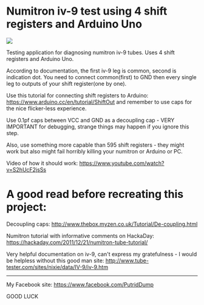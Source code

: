 # Numitron iv-9 test using 4 shift registers and Arduino Uno


![](Photos/2019-09-07%2015.35.32.jpg)

Testing application for diagnosing numitron iv-9 tubes. Uses 4 shift registers and Arduino Uno.

According to documentation, the first iv-9 leg is common, second is indication dot. You need to connect common(first) to GND then every single leg to outputs of your shift register(one by one).

Use this tutorial for connecting shift registers to Arduino: https://www.arduino.cc/en/tutorial/ShiftOut and remember to use caps for the nice flicker-less experience.

Use 0.1pf caps between VCC and GND as a decoupling cap - VERY IMPORTANT for debugging, strange things may happen if you ignore this step.

Also, use something more capable than 595 shift registers - they might work but also might fail horribly killing your numitron or Arduino or PC.

Video of how it should work: https://www.youtube.com/watch?v=S2hUcF2jsSs

# A good read before recreating this project:

Decoupling caps: http://www.thebox.myzen.co.uk/Tutorial/De-coupling.html

Numitron tutorial with informative comments on HackaDay: https://hackaday.com/2011/12/21/numitron-tube-tutorial/

Very helpful documentation on iv-9, can't express my gratefulness - I would be helpless without this good man site: http://www.tube-tester.com/sites/nixie/data/IV-9/iv-9.htm

-------------------------------------------------------------------------------------------------------------------------------

My Facebook site: https://www.facebook.com/PutridDump

GOOD LUCK
